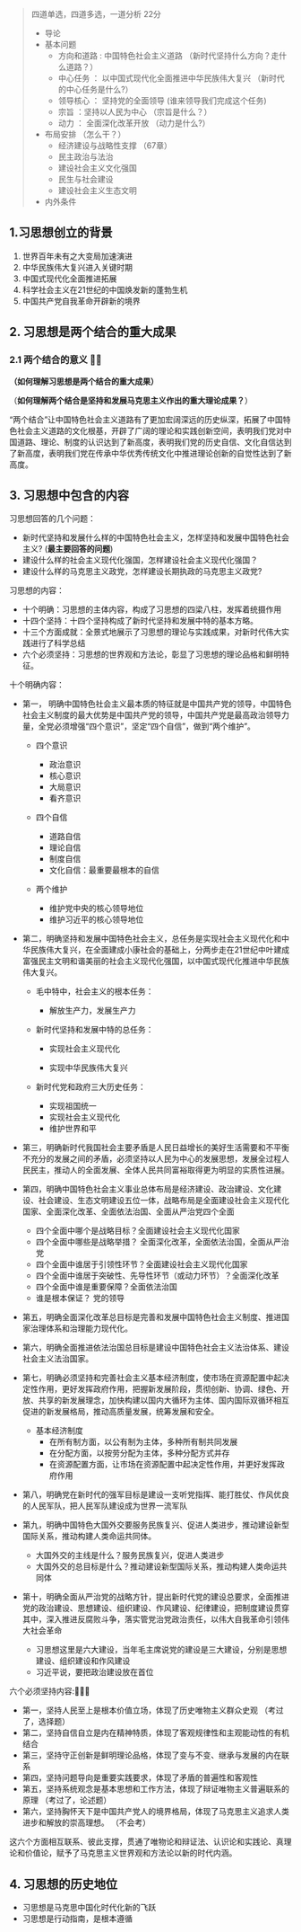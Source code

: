 > 四道单选，四道多选，一道分析  22分
>
> - 导论
> - 基本问题
>   - 方向和道路 : 中国特色社会主义道路   （新时代坚持什么方向？走什么道路？）
>   - 中心任务 ： 以中国式现代化全面推进中华民族伟大复兴  （新时代的中心任务是什么?）
>   - 领导核心 ： 坚持党的全面领导  (谁来领导我们完成这个任务)
>   - 宗旨 ：坚持以人民为中心    （宗旨是什么？）
>   - 动力 ： 全面深化改革开放    （动力是什么?）
> - 布局安排 （怎么干？）
>   - 经济建设与战略性支撑  （67章）
>   - 民主政治与法治
>   - 建设社会主义文化强国
>   - 民生与社会建设
>   - 建设社会主义生态文明
> - 内外条件
>
> 



## 1.习思想创立的背景

1. 世界百年未有之大变局加速演进
2. 中华民族伟大复兴进入关键时期
3. 中国式现代化全面推进拓展
4. 科学社会主义在21世纪的中国焕发新的蓬勃生机
5. 中国共产党自我革命开辟新的境界



## 2. 习思想是两个结合的重大成果

### 2.1 两个结合的意义 🦁🦁

**（如何理解习思想是两个结合的重大成果）**

（**如何理解两个结合是坚持和发展马克思主义作出的重大理论成果？**）

“两个结合”让中国特色社会主义道路有了更加宏阔深远的历史纵深，拓展了中国特色社会主义道路的文化根基，开辟了广阔的理论和实践创新空间，表明我们党对中国道路、理论、制度的认识达到了新高度，表明我们党的历史自信、文化自信达到了新高度，表明我们党在传承中华优秀传统文化中推进理论创新的自觉性达到了新高度。



## 3. 习思想中包含的内容

习思想回答的几个问题：

- 新时代坚持和发展什么样的中国特色社会主义，怎样坚持和发展中国特色社会主义? (**最主要回答的问题**)
- 建设什么样的社会主义现代化强国，怎样建设社会主义现代化强国？
- 建设什么样的马克思主义政党，怎样建设长期执政的马克思主义政党?



习思想的内容：

- 十个明确：习思想的主体内容，构成了习思想的四梁八柱，发挥着统摄作用
- 十四个坚持：十四个坚持构成了新时代坚持和发展中特的基本方略。
- 十三个方面成就：全景式地展示了习思想的理论与实践成果，对新时代伟大实践进行了科学总结
- 六个必须坚持：习思想的世界观和方法论，彰显了习思想的理论品格和鲜明特征。



十个明确内容：

- 第一， 明确中国特色社会主义最本质的特征就是中国共产党的领导，中国特色社会主义制度的最大优势是中国共产党的领导，中国共产党是最高政治领导力量，全党必须增强“四个意识”，坚定“四个自信”，做到“两个维护”。
  - 四个意识
    - 政治意识
    - 核心意识
    - 大局意识
    - 看齐意识
  - 四个自信
    - 道路自信
    - 理论自信
    - 制度自信
    - 文化自信：最重要最根本的自信
  
  - 两个维护
    - 维护党中央的核心领导地位
    - 维护习近平的核心领导地位
- 第二，明确坚持和发展中国特色社会主义，总任务是实现社会主义现代化和中华民族伟大复兴，在全面建成小康社会的基础上，分两步走在21世纪中叶建成富强民主文明和谐美丽的社会主义现代化强国，以中国式现代化推进中华民族伟大复兴。

  - 毛中特中，社会主义的根本任务： 

    - 解放生产力，发展生产力

  - 新时代坚持和发展中特的总任务：

    - 实现社会主义现代化

    - 实现中华民族伟大复兴
  - 新时代党和政府三大历史任务：
    - 实现祖国统一
    - 实现社会主义现代化
    - 维护世界和平
- 第三，明确新时代我国社会主要矛盾是人民日益增长的美好生活需要和不平衡不充分的发展之间的矛盾，必须坚持以人民为中心的发展思想，发展全过程人民民主，推动人的全面发展、全体人民共同富裕取得更为明显的实质性进展。
- 第四，明确中国特色社会主义事业总体布局是经济建设、政治建设、文化建设、社会建设、生态文明建设五位一体，战略布局是全面建设社会主义现代化国家、全面深化改革、全面依法治国、全面从严治党四个全面
  - 四个全面中哪个是战略目标？全面建设社会主义现代化国家
  - 四个全面中哪些是战略举措？ 全面深化改革，全面依法治国，全面从严治党
  - 四个全面中谁居于引领性环节？全面建设社会主义现代化国家
  - 四个全面中谁居于突破性、先导性环节（或动力环节）？全面深化改革
  - 四个全面中谁是重要保障？全面依法治国
  - 谁是根本保证？ 党的领导
- 第五，明确全面深化改革总目标是完善和发展中国特色社会主义制度、推进国家治理体系和治理能力现代化。
- 第六，明确全面推进依法治国总目标是建设中国特色社会主义法治体系、建设社会主义法治国家。
- 第七，明确必须坚持和完善社会主义基本经济制度，使市场在资源配置中起决定性作用，更好发挥政府作用，把握新发展阶段，贯彻创新、协调、绿色、开放、共享的新发展理念，加快构建以国内大循环为主体、国内国际双循环相互促进的新发展格局，推动高质量发展，统筹发展和安全。
  - 基本经济制度
    - 在所有制方面，以公有制为主体，多种所有制共同发展
    - 在分配方面，以按劳分配为主体，多种分配方式并存
    - 在资源配置方面，让市场在资源配置中起决定性作用，并更好发挥政府作用
- 第八，明确党在新时代的强军目标是建设一支听党指挥、能打胜仗、作风优良的人民军队，把人民军队建设成为世界一流军队
- 第九，明确中国特色大国外交要服务民族复兴、促进人类进步，推动建设新型国际关系，推动构建人类命运共同体。
  - 大国外交的主线是什么？服务民族复兴，促进人类进步
  - 大国外交的总目标是什么？推动建设新型国际关系，推动构建人类命运共同体
- 第十，明确全面从严治党的战略方针，提出新时代党的建设总要求，全面推进党的政治建设、思想建设、组织建设、作风建设、纪律建设，把制度建设贯穿其中，深入推进反腐败斗争，落实管党治党政治责任，以伟大自我革命引领伟大社会革命
  - 习思想这里是六大建设，当年毛主席说党的建设是三大建设，分别是思想建设、组织建设和作风建设
  - 习近平说，要把政治建设放在首位





六个必须坚持内容:🦁🦁🦁

- 第一，坚持人民至上是根本价值立场，体现了历史唯物主义群众史观  （考过了，选择题）
- 第二，坚持自信自立是内在精神特质，体现了客观规律性和主观能动性的有机结合
- 第三，坚持守正创新是鲜明理论品格，体现了变与不变、继承与发展的内在联系
- 第四，坚持问题导向是重要实践要求，体现了矛盾的普遍性和客观性
- 第五，坚持系统观念是基本思想和工作方法，体现了辩证唯物主义普遍联系的原理  （考过了，论述题）
- 第六，坚持胸怀天下是中国共产党人的境界格局，体现了马克思主义追求人类进步和解放的崇高理想。  （不会考）

这六个方面相互联系、彼此支撑，贯通了唯物论和辩证法、认识论和实践论、真理论和价值论，赋予了马克思主义世界观和方法论以新的时代内涵。



## 4. 习思想的历史地位

- 习思想是马克思中国化时代化新的飞跃
- 习思想是行动指南，是根本遵循

